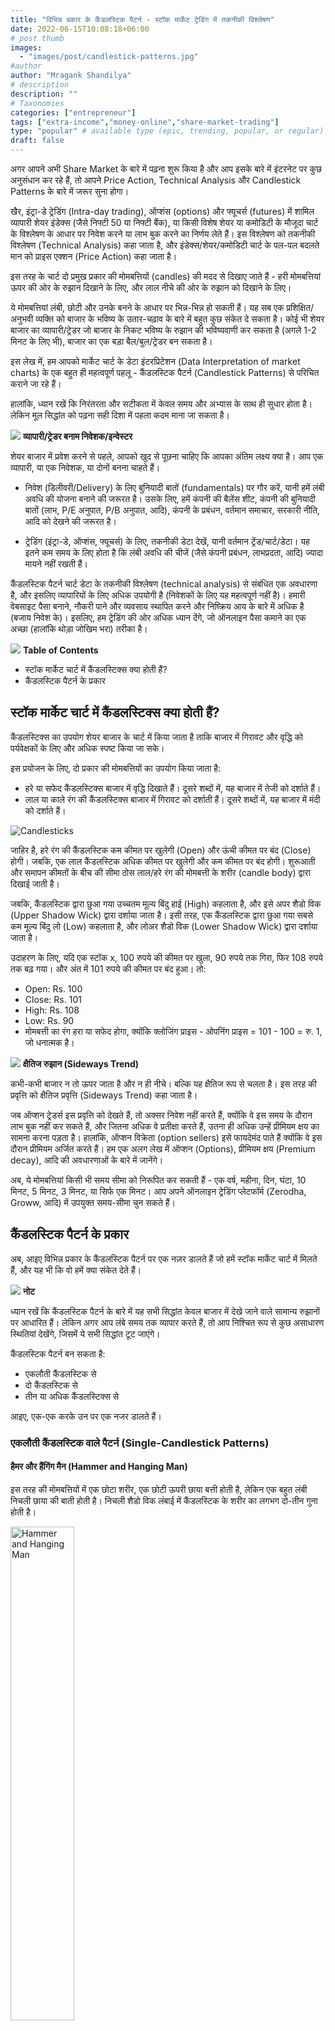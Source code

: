 ```yaml
---
title: "विभिन्न प्रकार के कैंडलस्टिक पैटर्न - स्टॉक मार्केट ट्रेडिंग में तकनीकी विश्लेषण"
date: 2022-06-15T10:08:18+06:00
# post thumb
images:
  - "images/post/candlestick-patterns.jpg"
#author
author: "Mragank Shandilya"
# description
description: ""
# Taxonomies
categories: ["entrepreneur"]
tags: ["extra-income","money-online","share-market-trading"]
type: "popular" # available type (epic, trending, popular, or regular)
draft: false
---
```


अगर आपने अभी Share Market के बारे में पढ़ना शुरू किया है और आप इसके बारे में इंटरनेट पर कुछ अनुसंधान कर रहे हैं, तो आपने Price Action, Technical Analysis और Candlestick Patterns के बारे में जरूर सुना होगा।

खैर, इंट्रा-डे ट्रेडिंग (Intra-day trading), ऑप्शंस (options) और फ्यूचर्स (futures) में शामिल व्यापारी शेयर इंडेक्स (जैसे निफ्टी 50 या निफ्टी बैंक), या किसी विशेष शेयर या कमोडिटी के मौजूदा चार्ट के विश्लेषण के आधार पर निवेश करने या लाभ बुक करने का निर्णय लेते हैं। इस विश्लेषण को तकनीकी विश्लेषण (Technical Analysis) कहा जाता है, और इंडेक्स/शेयर/कमोडिटी चार्ट के पल-पल बदलते मान को प्राइस एक्शन (Price Action) कहा जाता है।

इस तरह के चार्ट दो प्रमुख प्रकार की मोमबत्तियों (candles) की मदद से दिखाए जाते हैं - हरी मोमबत्तियां ऊपर की ओर के रुझान दिखाने के लिए, और लाल नीचे की ओर के रुझान को दिखाने के लिए। 

ये मोमबत्तियां लंबी, छोटी और उनके बनने के आधार पर भिन्न-भिन्न हो सकती हैं। यह सब एक प्रशिक्षित/अनुभवी व्यक्ति को बाजार के भविष्य के उतार-चढ़ाव के बारे में बहुत कुछ संकेत दे सकता है। कोई भी शेयर बाजार का व्यापारी/ट्रेडर जो बाजार के निकट भविष्य के रुझान की भविष्यवाणी कर सकता है (अगले 1-2 मिनट के लिए भी), बाजार का एक बड़ा बैल/बुल/ट्रेडर बन सकता है।

इस लेख में, हम आपको मार्केट चार्ट के डेटा इंटरप्रिटेशन (Data Interpretation of market charts) के एक बहुत ही महत्वपूर्ण पहलू - कैंडलस्टिक पैटर्न (Candlestick Patterns) से परिचित कराने जा रहे हैं।

हालांकि, ध्यान रखें कि निरंतरता और सटीकता में केवल समय और अभ्यास के साथ ही सुधार होता है। लेकिन मूल सिद्धांत को पढ़ना सही दिशा में पहला कदम माना जा सकता है।

<div class="toc-mak">
  <img src="../../../images/pencil.png">
  <b>व्यापारी/ट्रेडर बनाम निवेशक/इन्वेस्टर</b><br>

शेयर बाजार में प्रवेश करने से पहले, आपको खुद से पूछना चाहिए कि आपका अंतिम लक्ष्य क्या है। आप एक व्यापारी, या एक निवेशक, या दोनों बनना चाहते हैं।

* निवेश (डिलीवरी/Delivery) के लिए बुनियादी बातों (fundamentals) पर गौर करें, यानी हमें लंबी अवधि की योजना बनाने की जरूरत है। उसके लिए, हमें कंपनी की बैलेंस शीट, कंपनी की बुनियादी बातों (लाभ, P/E अनुपात, P/B अनुपात, आदि), कंपनी के प्रबंधन, वर्तमान समाचार, सरकारी नीति, आदि को देखने की जरूरत है।

* ट्रेडिंग (इंट्रा-डे, ऑप्शंस, फ्यूचर्स) के लिए, तकनीकी डेटा देखें, यानी वर्तमान ट्रेंड/चार्ट/डेटा। यह इतने कम समय के लिए होता है कि लंबी अवधि की चीजें (जैसे कंपनी प्रबंधन, लाभप्रदता, आदि) ज्यादा मायने नहीं रखती हैं।

कैंडलस्टिक पैटर्न चार्ट डेटा के तकनीकी विश्लेषण (technical analysis) से संबंधित एक अवधारणा है, और इसलिए व्यापारियों के लिए अधिक उपयोगी है (निवेशकों के लिए यह महत्वपूर्ण नहीं है)। हमारी वेबसाइट पैसा बनाने, नौकरी पाने और व्यवसाय स्थापित करने और निष्क्रिय आय के बारे में अधिक है (बजाय निवेश के)। इसलिए, हम ट्रेडिंग की ओर अधिक ध्यान देंगे, जो ऑनलाइन पैसा कमाने का एक अच्छा (हालांकि थोड़ा जोखिम भरा) तरीका है।
</div>

<div class="toc-mak">
<img src="../../../images/pencil.png">
<b>Table of Contents</b>
<ul>
<li>स्टॉक मार्केट चार्ट में कैंडलस्टिक्स क्या होती हैं?</li>
<li>कैंडलस्टिक पैटर्न के प्रकार</li>
</ul>
</div>

## स्टॉक मार्केट चार्ट में कैंडलस्टिक्स क्या होती हैं?

कैंडलस्टिक्स का उपयोग शेयर बाजार के चार्ट में किया जाता है ताकि बाजार में गिरावट और वृद्धि को पर्यवेक्षकों के लिए और अधिक स्पष्ट किया जा सके। 

इस प्रयोजन के लिए, दो प्रकार की मोमबत्तियों का उपयोग किया जाता है:
* हरे या सफेद कैंडलस्टिक्स बाजार में वृद्धि दिखाते हैं। दूसरे शब्दों में, यह बाजार में तेजी को दर्शाते हैं।
* लाल या काले रंग की कैंडलस्टिक्स बाजार में गिरावट को दर्शाती हैं। दूसरे शब्दों में, यह बाजार में मंदी को दर्शाते हैं।

<img src="../../../images/post/candlestick-pattern-0.svg" alt="Candlesticks"> <br>

जाहिर है, हरे रंग की कैंडलस्टिक कम कीमत पर खुलेगी (Open) और ऊंची कीमत पर बंद (Close) होगी। जबकि, एक लाल कैंडलस्टिक अधिक कीमत पर खुलेगी और कम कीमत पर बंद होगी। शुरूआती और समापन कीमतों के बीच की सीमा ठोस लाल/हरे रंग की मोमबत्ती के शरीर (candle body) द्वारा दिखाई जाती है।

जबकि, कैंडलस्टिक द्वारा छुआ गया उच्चतम मूल्य बिंदु हाई (High) कहलाता है, और इसे अपर शैडो विक (Upper Shadow Wick) द्वारा दर्शाया जाता है। इसी तरह, एक कैंडलस्टिक द्वारा छुआ गया सबसे कम मूल्य बिंदु लो (Low) कहलाता है, और लोअर शैडो विक (Lower Shadow Wick) द्वारा दर्शाया जाता है।

उदाहरण के लिए, यदि एक स्टॉक x,  100 रुपये की कीमत पर खुला, 90 रुपये तक गिरा, फिर 108 रुपये तक बढ़ गया। और अंत में 101 रुपये की कीमत पर बंद हुआ। तो:
* Open: Rs. 100
* Close: Rs. 101
* High: Rs. 108
* Low: Rs. 90
* मोमबत्ती का रंग हरा या सफेद होगा, क्योंकि क्लोजिंग प्राइस - ओपनिंग प्राइस = 101 - 100 = रु. 1, जो धनात्मक है।

<div class="toc-mak">
  <img src="../../../images/pencil.png">
  <b>क्षैतिज रुझान (Sideways Trend)</b><br>

कभी-कभी बाजार न तो ऊपर जाता है और न ही नीचे। बल्कि यह क्षैतिज रूप से चलता है। इस तरह की प्रवृत्ति को क्षैतिज प्रवृत्ति (Sideways Trend) कहा जाता है। 

जब ऑप्शन ट्रेडर्स इस प्रवृत्ति को देखते हैं, तो अक्सर निवेश नहीं करते हैं, क्योंकि वे इस समय के दौरान लाभ बुक नहीं कर सकते हैं, और जितना अधिक वे प्रतीक्षा करते हैं, उतना ही अधिक उन्हें प्रीमियम क्षय का सामना करना पड़ता है। हालांकि, ऑप्शन विक्रेता (option sellers) इसे फायदेमंद पाते हैं क्योंकि वे इस दौरान प्रीमियम अर्जित करते हैं। हम एक अलग लेख में ऑप्शन (Options), प्रीमियम क्षय (Premium decay), आदि की अवधारणाओं के बारे में जानेंगे।
</div>

अब, ये मोमबत्तियां किसी भी समय सीमा को निरूपित कर सकती हैं - एक वर्ष, महीना, दिन, घंटा, 10 मिनट, 5 मिनट, 3 मिनट, या सिर्फ एक मिनट। आप अपने ऑनलाइन ट्रेडिंग प्लेटफॉर्म (Zerodha, Groww, आदि) में उपयुक्त समय-सीमा चुन सकते हैं।


## कैंडलस्टिक पैटर्न के प्रकार

अब, आइए विभिन्न प्रकार के कैंडलस्टिक पैटर्न पर एक नज़र डालते हैं जो हमें स्टॉक मार्केट चार्ट में मिलते हैं, और यह भी कि वो हमें क्या संकेत देते हैं।

<div class="toc-mak">
  <img src="../../../images/pencil.png">
  <b>नोट</b><br>

ध्यान रखें कि कैंडलस्टिक पैटर्न के बारे में यह सभी सिद्धांत केवल बाजार में देखे जाने वाले सामान्य रुझानों पर आधारित हैं। लेकिन अगर आप लंबे समय तक व्यापार करते हैं, तो आप निश्चित रूप से कुछ असाधारण स्थितियां देखेंगे, जिसमें ये सभी सिद्धांत टूट जाएंगे।
</div>

कैंडलस्टिक पैटर्न बन सकता है:
* एकलौती कैंडलस्टिक से 
* दो कैंडलस्टिक से 
* तीन या अधिक कैंडलस्टिक्स से 

आइए, एक-एक करके उन पर एक नजर डालते हैं।

### एकलौती कैंडलस्टिक वाले पैटर्न (Single-Candlestick Patterns)

#### हैमर और हैंगिंग मैन (Hammer and Hanging Man)

इस तरह की मोमबत्तियों में एक छोटा शरीर, एक छोटी ऊपरी छाया बत्ती होती है, लेकिन एक बहुत लंबी निचली छाया की बाती होती है। निचली शैडो विक लंबाई में कैंडलस्टिक के शरीर का लगभग दो-तीन गुना होती है।

<img src="../../../images/post/candlestick-pattern-1.png" alt="Hammer and Hanging Man" style="width:45%;height:45%;"> <br>

दोनों एक जैसे दिखते हैं, फर्क सिर्फ इतना है:
* हैमर - यह चार्ट के निचले हिस्से में बनता है, यानी जब एक मंदी का बाजार चल रहा होता है।
* हैंगिंग मैन - यह चार्ट के ऊपरी हिस्से में बनता है, यानी जब एक तेजी का बाजार चल रहा होता है।

ध्यान रखें कि ये दोनों ही लाल या हरे रंग के हो सकते हैं।

इस तरह के कैंडलस्टिक पैटर्न से संकेत मिलता है कि बाजार का रुझान उलटने वाला है।
* जब हम एक हैमर पैटर्न देखते हैं, तो इसका मतलब है कि बाजार में तेजी आने वाली है (यानी एक ऊपर की ओर रुझान आने वाला है)। हालांकि, निश्चित रूप से अगली मोमबत्ती की भी प्रतीक्षा करें। यदि अगली मोमबत्ती हथौड़ा मोमबत्ती की ऊंचाई से ऊपर बंद हो जाती है, तो यह एक मजबूत संकेत है कि एक अपट्रेंड होने जा रहा है। आप यहां ट्रेडिंग शुरू कर सकते हैं। अपना स्टॉप लॉस (SL) हथौड़े की निचली बत्ती (निम्न) के ठीक नीचे रखें।
* जब हम एक हैंगिंग मैन पैटर्न देखते हैं, तो इसका मतलब है कि बाजार में मंदी आने वाली है (यानी नीचे की ओर रुझान आने वाला है)। हालांकि, निश्चित रूप से अगली मोमबत्ती की भी प्रतीक्षा करें। अगर अगली मोमबत्ती हैंगिंग मैन मोमबत्ती के नीचे बंद हो जाती है, तो यह एक मजबूत संकेत है कि एक डाउनट्रेंड होने वाला है। आप यहां ट्रेडिंग शुरू कर सकते हैं। अपने स्टॉप लॉस (SL) को हैंगिंग मैन की ऊपरी बत्ती (उच्च) के ठीक ऊपर रखें।

<!-- निम्नलिखित चार्ट पर एक नजर डालें:
चित्र -->

<div class="danger-mak">
  <img src="../../../images/warning.png">
  <b>चेतावनी</b><br>

हैमर और हैंगिंग मैन पैटर्न का तब कोई महत्व नहीं है अगर वे क्षैतिज बाजार (sideways movement) के दौरान बनते हैं।
</div>

#### उलटा हैमर और शूटिंग स्टार (Inverted Hammer and Shooting Star)

इस तरह की मोमबत्तियों में एक छोटा शरीर, एक छोटी निचली छाया वाली बाती होती है, लेकिन बहुत लंबी ऊपरी छाया की बाती होती है। ऊपरी शैडो विक लंबाई में कैंडलस्टिक के शरीर का लगभग दो-तीन गुना होती है।

<img src="../../../images/post/candlestick-pattern-2.png" alt="Inverted Hammer and Shooting Star" style="width:45%;height:45%;"> <br>

दोनों एक जैसे दिखते हैं, फर्क सिर्फ इतना है:
* इनवर्टेड हैमर - यह चार्ट के निचले हिस्से में बनता है, यानी जब मंदी का बाजार चल रहा होता है।
* शूटिंग स्टार - यह चार्ट के ऊपरी हिस्से में बनता है, यानी जब तेजी का बाजार चल रहा होता है।

ध्यान रखें कि ये दोनों ही लाल या हरे रंग के हो सकते हैं।

इस तरह के कैंडलस्टिक पैटर्न से संकेत मिलता है कि बाजार का रुझान उलटने वाला है।
* जब हम एक उल्टे हैमर पैटर्न देखते हैं, तो इसका मतलब है कि बाजार में तेजी आने वाली है (यानी एक ऊपर की ओर रुझान आने वाला है)। हालांकि, निश्चित रूप से अगली मोमबत्ती की भी प्रतीक्षा करें। यदि अगली मोमबत्ती उल्टे हथौड़ा मोमबत्ती के ऊपर बंद हो जाती है, तो यह एक मजबूत संकेत है कि एक अपट्रेंड होने जा रहा है। आप यहां ट्रेडिंग शुरू कर सकते हैं। अपने स्टॉप लॉस (SL) को उल्टे हथौड़े की निचली बत्ती (निम्न) के ठीक नीचे रखें।
* जब हम एक शूटिंग स्टार पैटर्न देखते हैं, तो इसका मतलब है कि बाजार में मंदी आने वाली है (यानी नीचे की ओर रुझान आने वाला है)। हालांकि, निश्चित रूप से अगली मोमबत्ती की भी प्रतीक्षा करें। अगर अगली मोमबत्ती शूटिंग स्टार मोमबत्ती के नीचे बंद हो जाती है, तो यह एक मजबूत संकेत है कि एक डाउनट्रेंड होने वाला है। आप यहां ट्रेडिंग शुरू कर सकते हैं। अपने स्टॉप लॉस (SL) को शूटिंग स्टार की ऊपरी बत्ती (उच्च) के ठीक ऊपर रखें।

<!-- निम्नलिखित चार्ट पर एक नजर डालें:
चित्र -->

<div class="danger-mak">
  <img src="../../../images/warning.png">
  <b>चेतावनी</b><br>

उल्टे हैमर और शूटिंग स्टार पैटर्न का कोई महत्व नहीं है, अगर वे क्षैतिज बाजार (sideways movement) के दौरान बनते हैं।
</div>

#### ड्रैगनफ्लाई दोजी और ग्रेवस्टोन दोजी (Dragonfly Doji and Gravestone Doji)

यदि एक मोमबत्ती उसी बिंदु पर बंद हो जाती है जहां से वह शुरू हुई थी, तो ऐसी मोमबत्ती को दोजी (या मानक दोजी) कहा जाता है। यह आम तौर पर काले रंग की होती है और यह दर्शाती है कि बाजार में विक्रेता और खरीदार लगभग एक ही जितने प्रयास कर रहे हैं, यानी जितने शेयर बेचे जा रहे हैं उतने ही खरीदे जा रहे हैं।

<img src="../../../images/post/candlestick-pattern-3.png" alt="Dragonfly Doji and Gravestone Doji" style="width:81%;height:81%;"> <br>

अब, ड्रैगनफ्लाई दोजी और ग्रेवस्टोन दोजी को समझते हैं।

Dragonfly Doji और Gravestone Doji, दोनों कैंडलस्टिक्स का शरीर बहुत छोटा होता है (अन्य प्रकार की कैंडलस्टिक्स, जैसे हैमर, स्पिनिंग टॉप, आदि की तुलना में बहुत छोटा)। ध्यान रखें कि ये दोनों ही लाल या हरे रंग की हो सकती हैं।

* Dragonfly Doji में बहुत लंबी निचली शैडो विक होती है। हरे रंग का ड्रैगनफ्लाई दोजी यह दर्शाती है कि स्टॉक की कीमत उसके खुलने के बिंदु से बहुत कम हो गई (यानी विक्रेताओं ने बहुत सारे शेयर बेचे), लेकिन बाद में यह एक उच्च बिंदु पर बंद हुई (यानी खरीदारों ने अंतिम लड़ाई जीती)। मान लीजिए, कोई शेयर 100 रुपये पर खुला, 66 रुपये तक गिर गया, और फिर 102 रुपये पर बंद हुआ। 

* Gravestone Doji में एक बहुत लंबी ऊपरी छाया की बाती होती है। एक लाल ग्रेवस्टोन दोजी दर्शाती है कि स्टॉक की कीमत उसके खुलने के बिंदु से बहुत अधिक हो गई थी (यानी खरीदारों ने बहुत सारे शेयर खरीदे), लेकिन यह ढह गया और निचले बिंदु पर बंद हुई (यानी विक्रेताओं ने अंतिम लड़ाई जीती)। मान लीजिए, कोई शेयर 100 रुपये पर खुला, 134 रुपये तक बढ़ गया, और फिर 98 रुपये पर बंद हुआ। 

इस तरह के कैंडलस्टिक पैटर्न से संकेत मिलता है कि बाजार का रुझान उलटने वाला है।
* जब हम चार्ट के निचले हिस्से में ड्रैगनफ्लाई दोजी पैटर्न बनते हुए देखते हैं, यानी जब एक मंदी के बाजार में चल रहा होता है, तो इसका मतलब है कि बाजार में तेजी आने वाली है (यानी एक ऊपर की ओर रुझान आने वाला है)। हालांकि, निश्चित रूप से अगली मोमबत्ती की भी प्रतीक्षा करें। यदि अगली मोमबत्ती Dragonfly Doji मोमबत्ती की ऊंचाई से ऊपर बंद हो जाती है, तो यह एक मजबूत संकेत है कि एक अपट्रेंड होने जा रहा है। आप यहां ट्रेडिंग शुरू कर सकते हैं। अपने स्टॉप लॉस (SL) को Dragonfly Doji की निचली विक (निम्न) के ठीक नीचे रखें।
* जब हम चार्ट के ऊपरी हिस्से में ग्रेवस्टोन दोजी पैटर्न बनते हुए देखते हैं, यानी जब एक तेजी का बाजार चल रहा होता है, तो इसका मतलब है कि बाजार में मंदी आने वाली है (यानी नीचे की ओर रुझान आने वाला है)। हालांकि, निश्चित रूप से अगली मोमबत्ती की भी प्रतीक्षा करें। यदि अगली मोमबत्ती ग्रेवस्टोन दोजी मोमबत्ती के नीचे बंद हो जाती है, तो यह एक मजबूत संकेत है कि एक डाउनट्रेंड होने जा रहा है। आप यहां ट्रेडिंग शुरू कर सकते हैं। अपना स्टॉप लॉस (SL) को ग्रेवस्टोन दोजी के ऊपरी बत्ती (उच्च) के ठीक ऊपर रखें।

<!-- निम्नलिखित चार्ट पर एक नजर डालें:
चित्र -->

#### स्पिनिंग टॉप (Spinning Top)

इन मोमबत्तियों में एक छोटा शरीर होता है, और एक बहुत लंबी ऊपरी और निचली छाया की बाती होती है। शैडो विक लंबाई में कैंडलस्टिक के शरीर से लगभग दो-तीन (या अधिक) गुना अधिक होते हैं।

<img src="../../../images/post/candlestick-pattern-4.png" alt="Spinning Top" style="width:99%;height:99%;"> <br>

ध्यान रखें कि यह लाल या हरा हो सकता है।

इस तरह के कैंडलस्टिक पैटर्न से संकेत मिलता है कि बाजार का रुझान उलटने वाला है।

* जब हम चार्ट के निचले हिस्से में एक स्पिनिंग टॉप पैटर्न बनते हुए देखते हैं, यानी जब एक मंदी का बाजार चल रहा होता है, तो इसका मतलब है कि बाजार में तेजी आने वाली है (यानी एक ऊपर की ओर रुझान आने वाला है)। हम इसे बुलिश स्पिनिंग टॉप (Bullish Spinning Top) कहते हैं। हालांकि, निश्चित रूप से अगली मोमबत्ती की भी प्रतीक्षा करें। यदि अगली मोमबत्ती स्पिनिंग टॉप मोमबत्ती की ऊंचाई से ऊपर बंद हो जाती है, तो यह एक मजबूत संकेत है कि एक अपट्रेंड होने जा रहा है। आप यहां ट्रेडिंग शुरू कर सकते हैं। अपना स्टॉप लॉस (SL) स्पिनिंग टॉप के निचले विक (निचले) के ठीक नीचे रखें।
* जब हम चार्ट के ऊपरी हिस्से में एक स्पिनिंग टॉप पैटर्न बनते हुए देखते हैं, यानी एक तेजी के बाजार में, तो इसका मतलब है कि बाजार मंदी की ओर जाने वाला है (यानी नीचे की ओर रुझान आने वाला है)। हम इसे बेयरिश स्पिनिंग टॉप (Bearish Spinning Top) कहते हैं। हालांकि, निश्चित रूप से अगली मोमबत्ती की भी प्रतीक्षा करें। यदि अगली मोमबत्ती स्पिनिंग टॉप मोमबत्ती के नीचे बंद हो जाती है, तो यह एक मजबूत संकेत है कि एक डाउनट्रेंड होने वाला है। आप यहां ट्रेडिंग शुरू कर सकते हैं। अपना स्टॉप लॉस (SL) स्पिनिंग टॉप के ऊपरी विक (उच्च) के ठीक ऊपर रखें।

<!-- निम्नलिखित चार्ट पर एक नजर डालें:
चित्र -->

#### मारुबोज़ु (Marubozu)

मारुबोजु का अर्थ है प्रभुत्व। इन मोमबत्तियों में एक बड़ा शरीर होता है, और एक बहुत छोटा (या अस्तित्वहीन) ऊपरी और निचला छाया विक्स होता है। तो, एक मोमबत्ती को मारुबोज़ू कहा जाने के लिए, उसे दो शर्तों को पूरा करना चाहिए:
* मोमबत्ती का शरीर बड़ा होना चाहिए। मोमबत्ती की बाती भले ही बहुत छोटी हो, लेकिन उसका शरीर काफी बड़ा न हो, तो उसे मारुबोजु नहीं कहा जा सकता।
* मोमबत्ती की बाती उसके शरीर से तुलनात्मक रूप से बहुत छोटी होनी चाहिए।

<img src="../../../images/post/candlestick-pattern-5.png" alt="Marubozu" style="width:63%;height:63%;"> <br>

ध्यान रखें कि यह लाल या हरा हो सकता है।

इस तरह के कैंडलस्टिक पैटर्न से संकेत मिलता है कि बाजार के रुझान में बदलाव और तेजी आएगी।
* जब हम चार्ट के निचले हिस्से में एक मारुबोज़ू पैटर्न बनते हुए देखते हैं, यानी जब एक मंदी का बाजार चल रहा होता है, तो इसका मतलब है कि बाजार में तेजी आने वाली है (यानी एक ऊपर की ओर रुझान आने वाला है)। हम इसे बुलिश मारुबोज़ू (Bullish Marubozu) कहते हैं।
* जब हम चार्ट के ऊपरी हिस्से में एक मारुबोज़ू पैटर्न बनते हुए देखते हैं, यानी एक तेजी के बाजार में, तो इसका मतलब है कि बाजार मंदी की ओर जाने वाला है (यानी एक नीचे की ओर रुझान आने वाला है)। हम इसे बेयरिश मारुबोज़ू (Bearish Marubozu) कहते हैं।

<!-- निम्नलिखित चार्ट पर एक नजर डालें:
चित्र -->

### दो कैंडलस्टिक पैटर्न

#### बुलिश और बेयरिश किकर (Bullish and Bearish Kicker)

* बुलिश किकर: जब चार्ट के निचले भाग में लाल मारुबोज़ू के बाद एक हरा मारुबोज़ू बनता है (यह एक संकेत है कि बाजार में तेजी आ सकती है)। हरा मारुबोज़ू उस मूल्य बिंदु से अधिक कीमत पर खुलेगा जहां लाल मारुबोज़ू खुला था (अर्थात एक गैप-अप ओपनिंग होगी)। अगर इन मोमबत्तियों में कोई बाती नहीं है, तो यह एक मजबूत बुलिश किकर है। हालांकि, भले ही एक छोटी बाती मौजूद हो, फिर भी हम इसे एक अच्छा बुलिश किकर सिग्नल मानेंगे। लेकिन बाजार में प्रवेश करने से पहले आपको तीसरी मोमबत्ती का इंतजार करना चाहिए। यदि तीसरी मोमबत्ती दूसरी मोमबत्ती के उच्च बिंदु पर बंद हो जाती है, तो आप तीसरी मोमबत्ती की ऊंचाई पर व्यापार में प्रवेश कर सकते हैं। हमारा स्टॉप लॉस (SL) पहली मोमबत्ती का निचला स्तर होगा। (तीसरी मोमबत्ती में कन्फर्मेशन न मिले तो चौथी मोमबत्ती का इंतज़ार करें)

<img src="../../../images/post/candlestick-pattern-6.png" alt="Bullish and Bearish Kicker" style="width:72%;height:72%;"> <br>

* बेयरिश किकर: जब चार्ट के शीर्ष पर हरे मारुबोज़ू के बाद एक लाल मारुबोज़ू बनता है (यह एक संकेत है कि बाजार में मंदी आ सकती है)। लाल मारुबोज़ू उस मूल्य बिंदु की तुलना में कम कीमत पर खुलेगा जहां हरा मारुबोज़ू खुला था (यानी गैप-डाउन ओपनिंग होगी)। अगर इन मोमबत्तियों में कोई बाती नहीं है, तो यह एक मजबूत बेयरिश किकर है। हालाँकि, भले ही एक छोटी बाती मौजूद हो, फिर भी हम इसे एक अच्छा बेयरिश किकर सिग्नल मानेंगे। लेकिन बाजार में प्रवेश करने से पहले आपको तीसरी मोमबत्ती का इंतजार करना चाहिए। यदि तीसरी मोमबत्ती दूसरी मोमबत्ती के निचले बिंदु से कम बिंदु पर बंद हो जाती है, तो आप तीसरी मोमबत्ती के निचले स्तर पर व्यापार में प्रवेश कर सकते हैं। हमारा स्टॉप लॉस (SL) पहली मोमबत्ती का उच्चतम स्तर होगा। (तीसरी मोमबत्ती में कन्फर्मेशन न मिले तो चौथी मोमबत्ती का इंतज़ार करें)

<div class="toc-mak">
  <img src="../../../images/pencil.png">
  <b>नोट</b><br>

बुलिश और बेयरिश किकर के मामले में, भले ही मारुबोज़ू कैंडलस्टिक्स आकार में थोड़े छोटे हों, फिर भी हम इसे एक अच्छा बुलिश या बेयरिश किकर सिग्नल मानेंगे।
</div>

#### बुलिश एंड बेयरिश एनगल्फिंग (Bullish and Bearish Engulfing)

* बुलिश एनगल्फिंग: जब चार्ट के निचले भाग में एक लाल मोमबत्ती एक हरे रंग की मोमबत्ती से घिरी होती है। लाल मोमबत्ती का शरीर हरी मोमबत्ती के शरीर की सीमाओं के भीतर होना चाहिए (यह एक संकेत है कि बाजार में तेजी आ सकती है)। साथ ही, दूसरी मोमबत्ती में व्यापार की मात्रा पहली मोमबत्ती से अधिक होनी चाहिए।

<img src="../../../images/post/candlestick-pattern-7.png" alt="Bullish and Bearish Engulfing" style="width:81%;height:81%;"> <br>

* बेयरिश एनगल्फिंग: जब चार्ट के शीर्ष पर एक लाल मोमबत्ती द्वारा एक हरे रंग की मोमबत्ती को घेर लिया जाता है। हरी मोमबत्ती का शरीर लाल मोमबत्ती के शरीर की सीमाओं के भीतर होना चाहिए (यह एक संकेत है कि बाजार में मंदी आ सकती है)। साथ ही, दूसरी मोमबत्ती में व्यापार की मात्रा पहली मोमबत्ती से अधिक होनी चाहिए।

#### बुलिश एंड बेयरिश हरामी (Bullish and Bearish Harami)

इन मोमबत्तियों की अवधारणा Engulfing मोमबत्तियों के विपरीत है।
* बुलिश हरामी: जब चार्ट के निचले भाग में एक बड़ी लाल मोमबत्ती (माँ) के बाद एक छोटी हरी मोमबत्ती (बच्चा) होती है। चाइल्ड कैंडल का शरीर, मदर कैंडल के शरीर की सीमाओं के भीतर होना चाहिए (यह एक संकेत है कि बाजार में तेजी आ सकती है)। साथ ही, दूसरी मोमबत्ती को गैप-अप ओपनिंग के साथ खुलना चाहिए। लेकिन बाजार में प्रवेश करने से पहले आपको तीसरी मोमबत्ती का इंतजार करना चाहिए। यदि तीसरी मोमबत्ती दूसरी मोमबत्ती के उच्च बिंदु से ऊपर बंद हो जाती है, तो आप तीसरी मोमबत्ती की ऊंचाई पर व्यापार में प्रवेश कर सकते हैं। हमारा स्टॉप लॉस (SL) पहली कैंडल यानी माता कैंडल का निम्न स्तर होगा। (तीसरी मोमबत्ती में कन्फर्मेशन न मिले तो चौथी मोमबत्ती का इंतज़ार करें)

<img src="../../../images/post/candlestick-pattern-8.png" alt="Bullish and Bearish Harami" style="width:81%;height:81%;"> <br>

* बेयरिश हरामी: जब चार्ट के शीर्ष पर एक बड़ी हरी मोमबत्ती (माँ) के बाद एक छोटी लाल मोमबत्ती (बच्चा) होती है। चाइल्ड कैंडल का शरीर, मदर कैंडल के शरीर की सीमाओं के भीतर होना चाहिए (यह एक संकेत है कि बाजार में मंदी आ सकती है)। साथ ही, दूसरी मोमबत्ती को गैप-डाउन ओपनिंग के साथ खुलना चाहिए। लेकिन बाजार में प्रवेश करने से पहले आपको तीसरी मोमबत्ती का इंतजार करना चाहिए। यदि तीसरी मोमबत्ती दूसरी मोमबत्ती के निचले बिंदु से कम बिंदु पर बंद हो जाती है, तो आप तीसरी मोमबत्ती के निचले स्तर पर व्यापार में प्रवेश कर सकते हैं। हमारा स्टॉप लॉस (SL) पहली कैंडल यानी मदर कैंडल का उच्च स्तर होगा। (तीसरी मोमबत्ती में कन्फर्मेशन न मिले तो चौथी मोमबत्ती का इंतज़ार करें)

<div class="toc-mak">
  <img src="../../../images/pencil.png">
  <b>नोट</b><br>

जापानी में हरामी का मतलब गर्भवती महिला होता है।
</div>

#### पियर्सिंग लाइन और डार्क क्लाउड कवर (Piercing Line and Dark Cloud Cover)

* पियर्सिंग लाइन: जब चार्ट के निचले भाग में एक लाल मोमबत्ती के बाद एक हरी मोमबत्ती आती है, और हरे रंग की मोमबत्ती उस बिंदु से एक उच्च बिंदु पर बंद होती है जिस पर लाल मोमबत्ती बंद होती है। साथ ही, यदि आप लाल मोमबत्ती के शरीर के बीच से एक रेखा खींचते हैं, तो हरी मोमबत्ती उस रेखा के ऊपर किसी बिंदु पर बंद होनी चाहिए। साथ ही, दूसरी मोमबत्ती में व्यापार की मात्रा पहली मोमबत्ती से अधिक होनी चाहिए। यह संकेत है कि बाजार में तेजी आ सकती है।

<img src="../../../images/post/candlestick-pattern-9.png" alt="Piercing Line and Dark Cloud Cover" style="width:99%;height:99%;"> <br>

* डार्क क्लाउड कवर: जब चार्ट के शीर्ष पर एक हरे रंग की मोमबत्ती के बाद एक लाल मोमबत्ती आती है, और लाल मोमबत्ती उस बिंदु से कम बिंदु पर बंद होती है जिस पर हरी मोमबत्ती बंद होती है। इसके अलावा, यदि आप हरी मोमबत्ती के शरीर के बीच से एक रेखा खींचते हैं, तो लाल रंग की मोमबत्ती उस रेखा के नीचे किसी बिंदु पर बंद होनी चाहिए। साथ ही, दूसरी मोमबत्ती में व्यापार की मात्रा पहली मोमबत्ती से अधिक होनी चाहिए। यह संकेत है कि बाजार में मंदी आ सकती है।

#### ट्वीजर बॉटम और ट्वीजर टॉप (Tweezer Bottom and Tweezer Top)

ट्वीजर को बारह तरह से बनाया जा सकता है। तो, मोमबत्तियों की यह जोड़ी अलग-अलग तरीके से बन सकती है, लेकिन अंतर्निहित अवधारणा उन सभी में समान है।

* ट्वीजर बॉटम: यदि लगातार दो मोमबत्तियों का निचला स्तर समान है। मोमबत्तियों के रंग मायने नहीं रखते। यह चार्ट के निचले भाग में बनता है और आगामी तेजी की प्रवृत्ति का संकेत देता है। यह आवश्यक नहीं है कि दूसरी मोमबत्ती का व्यापार मात्रा पहली मोमबत्ती से अधिक हो, लेकिन यदि यह है तो और भी बेहतर।

<img src="../../../images/post/candlestick-pattern-10.png" alt="Tweezer Bottom and Tweezer Top" style="width:99%;height:99%;"> <br>

* ट्वीजर टॉप: यदि लगातार दो मोमबत्तियों की ऊंचाई समान है। मोमबत्तियों के रंग मायने नहीं रखते। यह चार्ट के शीर्ष पर बनता है और एक आगामी मंदी की प्रवृत्ति का संकेत देता है। यह आवश्यक नहीं है कि दूसरी मोमबत्ती का व्यापार मात्रा पहली मोमबत्ती से अधिक हो, लेकिन यदि यह है तो और भी बेहतर।

### बहु-मोमबत्ती पैटर्न

#### सुबह का तारा और शाम का तारा (Morning Star and Evening Star)

* मॉर्निंग स्टार: यह तीन मोमबत्तियों से युक्त एक पैटर्न है - पहली मोमबत्ती लाल होगी, फिर दूसरी मोमबत्ती गैप-डाउन ओपनिंग के बाद बनेगी (यह स्टार मोमबत्ती है, और इसका रंग कोई भी हो फर्क नहीं पड़ता), उसके बाद तीसरा मोमबत्ती गैप-अप ओपनिंग के साथ बनेगी और यह हरे रंग की होगी। यह चार्ट के निचले भाग में बनता है और संकेत देता है कि बाजार में तेजी आ सकती है। व्यापार के लिए, अगली मोमबत्ती (यानी चौथी मोमबत्ती) के बनने की प्रतीक्षा करें। यदि यह तीसरी मोमबत्ती के समापन बिंदु से उच्च बिंदु पर बंद होता है, तो आप व्यापार में प्रवेश कर सकते हैं। आप स्टॉप लॉस को मॉर्निंग स्टार कैंडल (यानी दूसरी कैंडल) के निचले हिस्से पर रख सकते हैं।

<img src="../../../images/post/candlestick-pattern-11.png" alt="Morning Star and Evening Star" style="width:99%;height:99%;"> <br>

* इवनिंग स्टार: यह तीन मोमबत्तियों से युक्त एक पैटर्न है - पहली मोमबत्ती हरी होगी, फिर दूसरी मोमबत्ती गैप-अप ओपनिंग के बाद बनेगी (यह स्टार मोमबत्ती है, और इसका रंग कोई भी हो फर्क नहीं पड़ता), उसके बाद तीसरा मोमबत्ती गैप-डाउन ओपनिंग के साथ बनेगी और यह लाल रंग की होगी। यह चार्ट के शीर्ष पर बनता है और संकेत देता है कि बाजार में मंदी आ सकती है। व्यापार के लिए, अगली मोमबत्ती (यानी चौथी मोमबत्ती) के बनने की प्रतीक्षा करें। यदि यह तीसरी मोमबत्ती के समापन बिंदु से निचले बिंदु पर बंद होता है, तो आप व्यापार में प्रवेश कर सकते हैं। आप स्टॉप लॉस को इवनिंग स्टार कैंडल (यानी दूसरी कैंडल) के ऊपर रख सकते हैं।

<div class="toc-mak">
  <img src="../../../images/pencil.png">
  <b>बुलिश और बेयरिश एबॉन्डेड बेबी (Bullish and Bearish Abandoned Baby)</b><br>

* बुलिश एबॉन्डेड बेबी: यह मॉर्निंग स्टार कैंडलस्टिक पैटर्न के समान है। केवल मुख्य अंतर यह है कि दूसरी मोमबत्ती एक बड़े गैप-डाउन ओपनिंग/उद्घाटन के साथ खुलती है, और इसका शरीर बहुत छोटा होता है (दोजी भी हो सकता है)।

<img src="../../../images/post/candlestick-pattern-21.png" alt="Morning Star and Evening Star" style="width:99%;height:99%;"> <br>

* बेयरिश एबॉन्डेड बेबी: यह इवनिंग स्टार कैंडलस्टिक पैटर्न के समान है। केवल मुख्य अंतर यह है कि दूसरी मोमबत्ती एक बड़े गैप-अप उद्घाटन के साथ खुलती है, और इसका शरीर बहुत छोटा होता है (दोजी भी हो सकता है)।
</div>

<div class="toc-mak">
  <img src="../../../images/pencil.png">
  <b>नोट</b><br>

हम जानते हैं कि हमारे डीमैट खाते में, हम किसी भी अवधि के कैंडलस्टिक्स देख सकते हैं - 1 मिनट, 3 मिनट, 5 मिनट, आदि। यदि आप मान लें कि ऊपर दिया गया सुबह का तारा पैटर्न 1 मिनट की मोमबत्तियों से बना है, तो 3 मिनट कैंडलस्टिक चार्ट में - इन तीन एक-मिनट की मोमबत्तियों के स्थान पर केवल एक मोमबत्ती बनेगी, और यह एक हथौड़ा कैंडलस्टिक की तरह दिखाई देगी (वह भी यह दर्शाती है कि बाजार में तेजी आ सकती है)।

इसी तरह, यदि आप मान लें कि ऊपर दिया गया शाम का तारा पैटर्न 1 मिनट की मोमबत्तियों से बना है, तो 3 मिनट के कैंडलस्टिक चार्ट में - इन तीन एक मिनट की मोमबत्तियों के स्थान पर केवल एक मोमबत्ती बनेगी, और यह एक शूटिंग स्टार कैंडलस्टिक की तरह दिखाई देगी। (वह भी यह दर्शाती है कि बाजार में मंदी आ सकती है)।

इसलिए, आप जो कैंडलस्टिक पैटर्न देखते हैं, वह आपके द्वारा देखे जा रहे चार्ट के आधार पर भी अलग-अलग होगा।
</div>

#### तीन सफेद सैनिक और तीन काले कौवे (Three White Soldiers and Three Black Crows)

* तीन सफेद सैनिक: पहली मोमबत्ती हरे रंग की होती है, उसके बाद दूसरी हरी मोमबत्ती होती है जिसका उद्घाटन बिंदु पहली मोमबत्ती के प्रारंभिक और अंत मूल्य के बीच होता है, और समापन भाग पहली मोमबत्ती के समापन भाग के ऊपर होता है। दूसरी मोमबत्ती के संबंध में तीसरी मोमबत्ती (जो हरी है) के साथ भी ऐसा ही है। यह चार्ट के निचले भाग में बनता है और यह एक आगामी अपट्रेंड का संकेत देता है। व्यापार के लिए, अगली मोमबत्ती (यानी चौथी मोमबत्ती) के बनने की प्रतीक्षा करें। यदि यह तीसरी मोमबत्ती के समापन बिंदु से उच्च बिंदु पर बंद होती है, तो आप व्यापार में प्रवेश कर सकते हैं। आप स्टॉप लॉस को पहली मोमबत्ती के निचले हिस्से में रख सकते हैं।

<img src="../../../images/post/candlestick-pattern-12.png" alt="Three White Soldiers and Three Black Crows" style="width:99%;height:99%;"> <br>

* तीन काले कौवे: पहली मोमबत्ती लाल मोमबत्ती होती है, उसके बाद दूसरी लाल मोमबत्ती होती है जिसका उद्घाटन बिंदु पहली मोमबत्ती के प्रारंभिक और अंत मूल्य के बीच होता है, और समापन भाग पहली मोमबत्ती के समापन भाग के नीचे होता है। दूसरी मोमबत्ती के संबंध में तीसरी मोमबत्ती (जो लाल है) के साथ भी ऐसा ही है। यह चार्ट के शीर्ष पर बनता है और यह एक आगामी डाउनट्रेंड का संकेत देता है। व्यापार के लिए, अगली मोमबत्ती (यानी चौथी मोमबत्ती) के बनने की प्रतीक्षा करें। यदि यह तीसरी मोमबत्ती के समापन बिंदु से निचले बिंदु पर बंद होती है, तो आप व्यापार में प्रवेश कर सकते हैं। आप स्टॉप लॉस को पहली मोमबत्ती के उच्च बिंदु पर रख सकते हैं।

<div class="toc-mak">
  <img src="../../../images/pencil.png">
  <b>नोट</b><br>

सफेद सैनिक मोमबत्तियां मूल रूप से हरे रंग की होती हैं। लेकिन पहले के दिनों में वे सफ़ेद हुआ करती थीं।

काले कौवा मोमबत्तियां मूल रूप से लाल होती हैं। लेकिन पहले के दिनों में वे काली हुआ करती थीं।
</div>

<div class="toc-mak">
  <img src="../../../images/pencil.png">
  <b>बुलिश थ्री लाइन स्ट्राइक और बेयरिश थ्री लाइन स्ट्राइक (Bullish Three Line Strike and Bearish Three Line Strike)</b><br>

कभी-कभी तीन सफेद सैनिकों या तीन काले कौवे के बाद एक बड़ा अलग रंग का कैंडलस्टिक बनता है। इन्हें बुलिश थ्री लाइन स्ट्राइक और बेयरिश थ्री लाइन स्ट्राइक पैटर्न कहा जाता है। यहां चौथी मोमबत्ती सभी पूर्ववर्ती तीन मोमबत्तियों पर प्रहार (या प्रभाव को समाप्त) करती है।

* बुलिश थ्री लाइन स्ट्राइक: यदि तीन हरी मोमबत्तियों (यानी तीन सफेद सैनिकों) के बाद एक बड़ी लाल मोमबत्ती बनती है। यदि यह चार्ट के निचले भाग में बनता है तो यह एक तेजी के बाजार का संकेतक है, लेकिन यदि यह चार्ट के शीर्ष पर बना है तो यह एक मंदी के बाजार का संकेतक है।

<img src="../../../images/post/candlestick-pattern-22.png" alt="Three Outside Up and Three Outside Down" style="width:99%;height:99%;"> <br>

* बेयरिश थ्री लाइन स्ट्राइक: यदि तीन लाल मोमबत्तियों (यानी तीन काले कौवे) के बाद एक बड़ी हरी कैंडलस्टिक बनती है। यदि यह चार्ट के शीर्ष पर बनता है तो यह एक मंदी के बाजार का संकेतक है, लेकिन यदि यह चार्ट के निचले भाग में बनता है तो यह एक तेजी के बाजार का संकेतक है।
</div>

#### तीन बाहर ऊपर और तीन बाहर नीचे (Three Outside Up and Three Outside Down)

* थ्री आउटसाइड अप (Three Outside Up): पहली लाल मोमबत्ती दूसरी हरी मोमबत्ती से घिरी हुई होती है (बुलिश एनगल्फिंग पैटर्न), जिसमें अधिमानतः अधिक व्यापार मात्रा होनी चाहिए। तीसरी मोमबत्ती भी हरे रंग की होगी और इसमें निश्चित रूप से पहली मोमबत्ती की तुलना में काफी अधिक व्यापार मात्रा होनी चाहिए। यह चार्ट के निचले भाग में बनता है और एक आगामी अपट्रेंड का संकेत देता है। आप तीसरी मोमबत्ती के उच्च स्तर पर व्यापार में प्रवेश कर सकते हैं, और दूसरी मोमबत्ती के निचले हिस्से पर स्टॉप लॉस लगा सकते हैं।

<img src="../../../         images/post/candlestick-pattern-13.png" alt="Three Outside Up and Three Outside Down" style="width:99%;height:99%;"> <br>

* थ्री आउटसाइड डाउन (Three Outside Down): पहली हरी मोमबत्ती दूसरी लाल मोमबत्ती से घिरी हुई होती है (बेयरिश एनगल्फिंग पैटर्न), जिसमें अधिमानतः अधिक व्यापार मात्रा होनी चाहिए। तीसरी मोमबत्ती भी लाल होगी और इसमें निश्चित रूप से पहली मोमबत्ती की तुलना में काफी अधिक व्यापार मात्रा होनी चाहिए। यह चार्ट के शीर्ष पर बनता है और आगामी डाउनट्रेंड को इंगित करता है। आप तीसरी मोमबत्ती के निचले हिस्से में ट्रेड में प्रवेश कर सकते हैं, और दूसरी मोमबत्ती की ऊंचाई पर स्टॉप लॉस लगा सकते हैं।

#### तीन अंदर ऊपर और तीन अंदर नीचे (Three Inside Up and Three Inside Down)

* थ्री इनसाइड अप (Three Inside Up): पहली लाल मोमबत्ती के बाद दूसरी हरी मोमबत्ती (बुलिश हरामी पैटर्न) आती है, जिसमें अधिमानतः अधिक व्यापार मात्रा होनी चाहिए। तीसरी मोमबत्ती भी हरे रंग की होगी और इसमें निश्चित रूप से पहली मोमबत्ती की तुलना में काफी अधिक व्यापार मात्रा होनी चाहिए। यह चार्ट के निचले भाग में बनता है और एक आगामी अपट्रेंड का संकेत देता है। आप तीसरी मोमबत्ती के उच्च स्तर पर व्यापार में प्रवेश कर सकते हैं, और पहली मोमबत्ती के निचले हिस्से पर स्टॉप लॉस लगा सकते हैं।

<img src="../../../images/post/candlestick-pattern-14.png" alt="Three Inside Up and Three Inside Down" style="width:99%;height:99%;"> <br>

* थ्री इनसाइड डाउन (Three Inside Down): पहली हरी मोमबत्ती के बाद दूसरी लाल मोमबत्ती (बेयरिश हरामी पैटर्न) आती है, जिसमें अधिमानतः अधिक व्यापार मात्रा होनी चाहिए। तीसरी मोमबत्ती भी लाल होगी और इसमें निश्चित रूप से पहली मोमबत्ती की तुलना में काफी अधिक व्यापार मात्रा होनी चाहिए। यह चार्ट के शीर्ष पर बनता है और आगामी डाउनट्रेंड को इंगित करता है। आप तीसरी मोमबत्ती के निचले हिस्से में ट्रेड में प्रवेश कर सकते हैं, और पहली मोमबत्ती की ऊंचाई पर स्टॉप लॉस लगा सकते हैं।


## उपसंहार 

हमें उम्मीद है कि यह लेख नए स्टॉक व्यापारियों के लिए बहुत मददगार साबित होगा, चाहे आप इंट्राडे, कमोडिटी ट्रेडिंग, फॉरेक्स, या फ्यूचर्स/ऑप्शन में हों। आप डेटा व्याख्या के इस ज्ञान का उपयोग किसी भी इंडेक्स के लिए कर सकते हैं - चाहे वह निफ्टी बैंक हो, निफ्टी 50, कोई अकेला स्टॉक, या क्रिप्टो-मुद्राएं।

